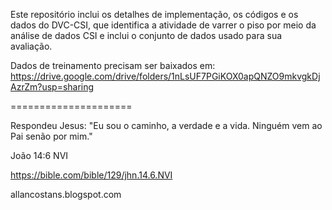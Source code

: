 Este repositório inclui os detalhes de implementação, os códigos e os dados do DVC-CSI, que identifica a atividade de varrer o piso por meio da análise de dados CSI e inclui o conjunto de dados usado para sua avaliação. 

Dados de treinamento precisam ser baixados em: https://drive.google.com/drive/folders/1nLsUF7PGiKOX0apQNZO9mkvgkDjAzrZm?usp=sharing

=====================

Respondeu Jesus: "Eu sou o caminho, a verdade e a vida. Ninguém vem ao Pai senão por mim."

João 14:6 NVI

https://bible.com/bible/129/jhn.14.6.NVI

allancostans.blogspot.com
